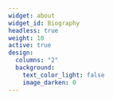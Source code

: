 ```yaml
---
widget: about
widget_id: Biography
headless: true
weight: 10
active: true
design:
  columns: "2"
  background:
    text_color_light: false
    image_darken: 0
---
```

